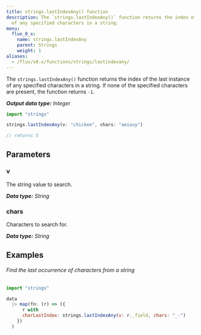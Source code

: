 ```yaml
---
title: strings.lastIndexAny() function
description: The `strings.lastIndexAny()` function returns the index of the last instance
  of any specified characters in a string.
menu:
  flux_0_x:
    name: strings.lastIndexAny
    parent: Strings
    weight: 1
aliases:
  - /flux/v0.x/functions/strings/lastindexany/
---
```


The `strings.lastIndexAny()` function returns the index of the last instance of any specified characters in a string.
If none of the specified characters are present, the function returns `-1`.

_**Output data type:** Integer_

```js
import "strings"

strings.lastIndexAny(v: "chicken", chars: "aeiouy")

// returns 5
```

## Parameters

### v
The string value to search.

_**Data type:** String_

### chars
Characters to search for.

_**Data type:** String_

## Examples

###### Find the last occurrence of characters from a string
```js
import "strings"

data
  |> map(fn: (r) => ({
      r with
      charLastIndex: strings.lastIndexAny(v: r._field, chars: "_-")
    })
  )
```
